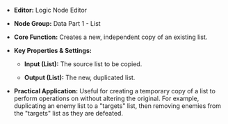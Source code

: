 - **Editor:** Logic Node Editor
    
- **Node Group:** Data Part 1 - List
    
- **Core Function:** Creates a new, independent copy of an existing list.
    
- **Key Properties & Settings:**
    
    - **Input (List):** The source list to be copied.
        
    - **Output (List):** The new, duplicated list.
        
- **Practical Application:** Useful for creating a temporary copy of a list to perform operations on without altering the original. For example, duplicating an enemy list to a "targets" list, then removing enemies from the "targets" list as they are defeated.